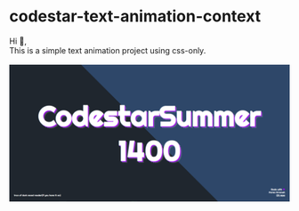 # codestar-text-animation-context

Hi 👋,<br>
This is a simple text animation project using css-only.
<br>
<br>
![Design preview](./images/preview.png)
